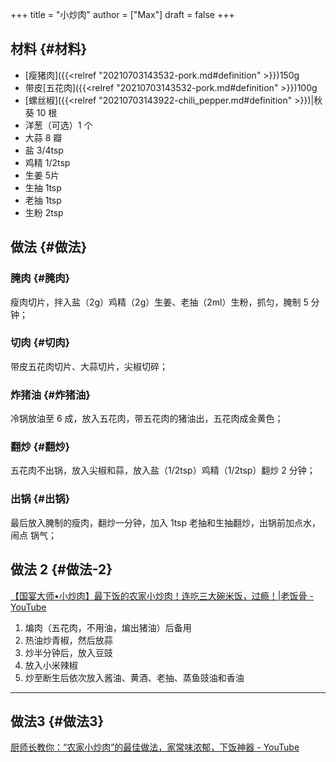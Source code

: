 +++
title = "小炒肉"
author = ["Max"]
draft = false
+++

## 材料 {#材料}

-   [瘦猪肉]({{<relref "20210703143532-pork.md#definition" >}})150g
-   带皮[五花肉]({{<relref "20210703143532-pork.md#definition" >}})100g
-   [螺丝椒]({{<relref "20210703143922-chili_pepper.md#definition" >}})|秋葵 10 根
-   洋葱（可选）1 个
-   大蒜 8 瓣
-   盐 3/4tsp
-   鸡精 1/2tsp
-   生姜 5片
-   生抽 1tsp
-   老抽 1tsp
-   生粉 2tsp


## 做法 {#做法}


### 腌肉 {#腌肉}

瘦肉切片，拌入盐（2g）鸡精（2g）生姜、老抽（2ml）生粉，抓匀，腌制 5 分钟；


### 切肉 {#切肉}

带皮五花肉切片、大蒜切片，尖椒切碎；


### 炸猪油 {#炸猪油}

冷锅放油至 6 成，放入五花肉，带五花肉的猪油出，五花肉成金黄色；


### 翻炒 {#翻炒}

五花肉不出锅，放入尖椒和蒜，放入盐（1/2tsp）鸡精（1/2tsp）翻炒 2 分钟；


### 出锅 {#出锅}

最后放入腌制的瘦肉，翻炒一分钟，加入 1tsp 老抽和生抽翻炒，出锅前加点水，闹点
锅气；


## 做法 2 {#做法-2}

[【国宴大师•小炒肉】最下饭的农家小炒肉！连吃三大碗米饭，过瘾！|老饭骨 - YouTube](https://www.youtube.com/watch?v=KM5oWXYR4SY)

1.  煸肉（五花肉，不用油，煸出猪油）后备用
2.  热油炒青椒，然后放蒜
3.  炒半分钟后，放入豆豉
4.  放入小米辣椒
5.  炒至断生后依次放入酱油、黄酒、老抽、蒸鱼豉油和香油

---


## 做法3 {#做法3}

[厨师长教你：“农家小炒肉”的最佳做法，家常味浓郁，下饭神器 - YouTube](https://www.youtube.com/watch?v=RcYq8W6xRZo)
